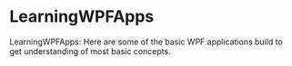 # LearningWPFApps
LearningWPFApps: Here are some of the basic WPF applications build to get understanding of most basic concepts.
